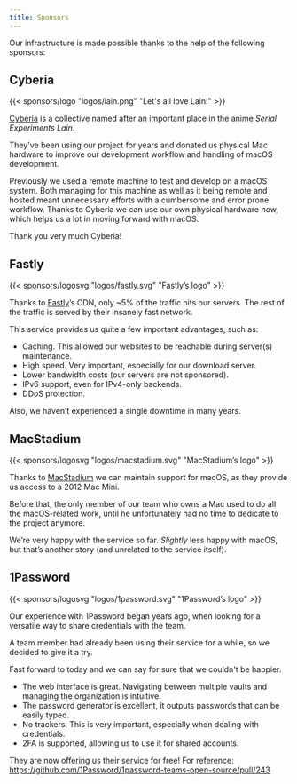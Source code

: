 ```yaml
---
title: Sponsors
---
```

Our infrastructure is made possible thanks to the help of the following sponsors:

## Cyberia

{{< sponsors/logo "logos/lain.png" "Let's all love Lain!" >}}

[Cyberia](https://cyberia.club) is a collective named after an important place in the anime *Serial Experiments Lain*.

They've been using our project for years and donated us physical Mac hardware to improve our development workflow and handling of macOS development.

Previously we used a remote machine to test and develop on a macOS system. Both managing for this machine as well as it being remote and hosted meant unnecessary efforts with a cumbersome and error prone workflow. Thanks to Cyberia we can use our own physical hardware now, which helps us a lot in moving forward with macOS.

Thank you very much Cyberia!

## Fastly

{{< sponsors/logosvg "logos/fastly.svg" "Fastly’s logo" >}}

Thanks to [Fastly](https://www.fastly.com)’s CDN, only ~5% of the traffic hits our servers. The rest of the traffic is served by their insanely fast network.

This service provides us quite a few important advantages, such as:

* Caching. This allowed our websites to be reachable during server(s) maintenance.
* High speed. Very important, especially for our download server.
* Lower bandwidth costs (our servers are not sponsored).
* IPv6 support, even for IPv4-only backends.
* DDoS protection.

Also, we haven’t experienced a single downtime in many years.

## MacStadium

{{< sponsors/logosvg "logos/macstadium.svg" "MacStadium’s logo" >}}

Thanks to [MacStadium](https://www.macstadium.com) we can maintain support for macOS, as they provide us access to a 2012 Mac Mini.

Before that, the only member of our team who owns a Mac used to do all the macOS-related work, until he unfortunately had no time to dedicate to the project anymore.

We’re very happy with the service so far. *Slightly* less happy with macOS, but that’s another story (and unrelated to the service itself).

## 1Password

{{< sponsors/logosvg "logos/1password.svg" "1Password’s logo" >}}

Our experience with 1Password began years ago, when looking for a versatile way to share credentials with the team.

A team member had already been using their service for a while, so we decided to give it a try.

Fast forward to today and we can say for sure that we couldn't be happier.

* The web interface is great. Navigating between multiple vaults and managing the organization is intuitive.
* The password generator is excellent, it outputs passwords that can be easily typed.
* No trackers. This is very important, especially when dealing with credentials.
* 2FA is supported, allowing us to use it for shared accounts.

They are now offering us their service for free! For reference: https://github.com/1Password/1password-teams-open-source/pull/243
